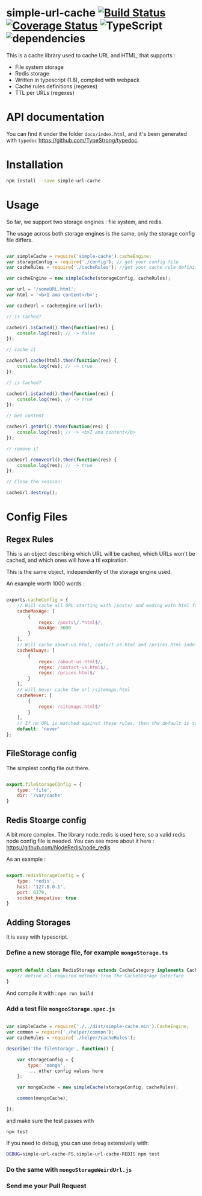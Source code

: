 # simple-url-cache [![Build Status](https://travis-ci.org/a-lucas/simple-url-cache.svg?branch=master)](https://travis-ci.org/a-lucas/simple-url-cache)  [![Coverage Status](https://coveralls.io/repos/github/a-lucas/simple-cache/badge.svg?branch=master)](https://coveralls.io/github/a-lucas/simple-cache?branch=master)  ![TypeScript](https://img.shields.io/badge/typescript-1.8-yellowgreen.svg) ![dependencies](https://david-dm.org/a-lucas/simple-url-cache.svg)


This is a cache library used to cache URL and HTML, that supports : 

- File system storage
- Redis storage
- Written in typescript (1.8), compiled with webpack
- Cache rules definitions (regexes)
- TTL per URLs (regexes)

# API documentation

You can find it under the folder `docs/index.html`, and it's been generated with `typedoc` https://github.com/TypeStrong/typedoc.

# Installation

```bash
npm install --save simple-url-cache
```

# Usage

So far, we support two storage engines : file system, and redis.

The usage across both storage engines is the same, only the storage config file differs.


```javascript

var simpleCache = require('simple-cache').cacheEngine;
var storageConfig = require('./config'); // get your config file
var cacheRules = require('./cacheRules'); //get your cache rule definition file

var cacheEngine = new simpleCache(storageConfig, cacheRules);

var url = '/someURL.html';
var html = '<b>I ama content</b>';

var cacheUrl = cacheEngine.url(url);

// is Cached?

cacheUrl.isCached().then(function(res) {
    console.log(res); // -> false
});

// cache it

cacheUrl.cache(html).then(function(res) {
    console.log(res); // -> true
});

// is Cached?

cacheUrl.isCached().then(function(res) {
    console.log(res); // -> true
});

// Get content

cacheUrl.getUrl().then(function(res) {
    console.log(res); // -> <b>I ama content</b>
});

// remove it

cacheUrl.removeUrl().then(function(res) {
    console.log(res); // -> true
});

// Close the session: 

cacheUrl.destroy();


```

# Config Files

## Regex Rules

This is an object describing which URL will be cached, which URLs won't be cached, and which ones will have a ttl expiration.

This is the same object, independently of the storage engine used.

An example worth 1000 words : 

```javascript

exports.cacheConfig = {
    // Will cache all URL starting with /posts/ and ending with html for 24 hours
    cacheMaxAge: [ 
        {
            regex: /posts\/.*html$/,  
            maxAge: 3600
        }
    ],
    // Will cache about-us.html, contact-us.html and /prices.html indefinitively
    cacheAlways: [  
        {
            regex: /about-us.html$/, 
            regex: /contact-us.html$/,
            regex: /prices.html$/
        }
    ],
    // will never cache the url /sitemaps.html
    cacheNever: [ 
        {
            regex: /sitemaps.html$/
        }
    ], 
    // If no URL is matched against these rules, then the default is to never cache it. can be 'never' or 'always'
    default: 'never' 
};

```

## FileStorage config

The simplest config file out there.

```javascript

export.fileStorageCOnfig = {
    type: 'file', 
    dir: '/var/cache'
}

```

## Redis Stoarge config

A bit more complex. The library node_redis is used here, so a valid redis node config file is needed. You can see more about it here : https://github.com/NodeRedis/node_redis 

As an example : 

```javascript

export.redisStorageConfig = {
    type: 'redis',
    host: '127.0.0.1',
    port: 6379,
    socket_keepalive: true
}

```


## Adding Storages

It is easy with typescript.

###     Define a new storage file, for example `mongoStorage.ts`

```typescript

export default class RedisStorage extends CacheCategory implements CacheStorage{
    // define all required methods from the CacheStorage interface 
}

```

And compile it with : `npm run build`

###     Add a test file `mongooStorage.spec.js`
 
```javascript

var simpleCache = require('./../dist/simple-cache.min').CacheEngine;
var common = require('./helper/common');
var cacheRules = require('./helper/cacheRules');

describe('The fileStorage', function() {

    var storageConfig = {
        type: 'mongo',
        ... other config values here
    };

    var mongoCache = new simpleCache(storageConfig, cacheRules);

    common(mongoCache);

});
```

and make sure the test passes with 

`npm test`

If you need to debug, you can use `debug` extensively with: 

```bash
DEBUG=simple-url-cache-FS,simple-url-cache-REDIS npm test
```

###     Do the same with `mongoStorageWeirdUrl.js`

###     Send me your Pull Request